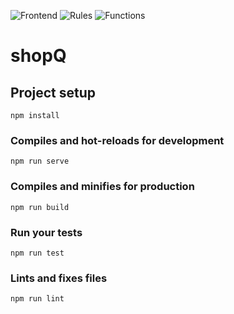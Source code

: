 ![Frontend](https://github.com/dexmo007/shopq/workflows/Frontend/badge.svg)
![Rules](https://github.com/dexmo007/shopq/workflows/Rules/badge.svg)
![Functions](https://github.com/dexmo007/shopq/workflows/Functions/badge.svg)

# shopQ

## Project setup

```
npm install
```

### Compiles and hot-reloads for development

```
npm run serve
```

### Compiles and minifies for production

```
npm run build
```

### Run your tests

```
npm run test
```

### Lints and fixes files

```
npm run lint
```
